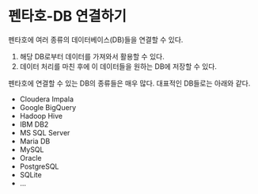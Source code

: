 # 펜타호-DB 연결하기

펜타호에 여러 종류의 데이터베이스(DB)들을 연결할 수 있다.

1. 해당 DB로부터 데이터를 가져와서 활용할 수 있다.
2. 데이터 처리를 마친 후에 이 데이터들을 원하는 DB에 저장할 수 있다.

펜타호에 연결할 수 있는 DB의 종류들은 매우 많다. 대표적인 DB들로는 아래와 같다.

- Cloudera Impala
- Google BigQuery
- Hadoop Hive
- IBM DB2
- MS SQL Server
- Maria DB
- MySQL
- Oracle
- PostgreSQL
- SQLite
- ...
